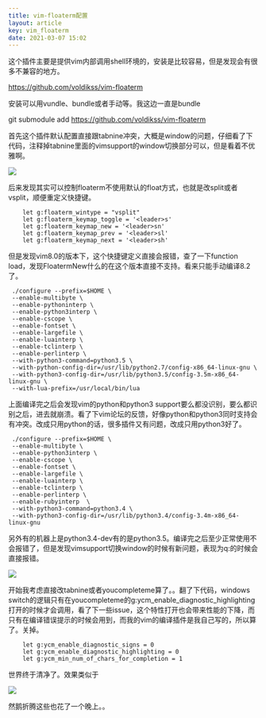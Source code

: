 ```yaml
---
title: vim-floaterm配置
layout: article
key: vim_floaterm
date: 2021-03-07 15:02
---
```


这个插件主要是提供vim内部调用shell环境的，安装是比较容易，但是发现会有很多不兼容的地方。

https://github.com/voldikss/vim-floaterm

安装可以用vundle、bundle或者手动等。我这边一直是bundle

git submodule add https://github.com/voldikss/vim-floaterm


首先这个插件默认配置直接跟tabnine冲突，大概是window的问题，仔细看了下代码，注释掉tabnine里面的vimsupport的window切换部分可以，但是看着不优雅啊。

![](https://cxhblog.s3.amazonaws.com/2021-03-07-070937.png)

后来发现其实可以控制floaterm不使用默认的float方式，也就是改split或者vsplit，顺便重定义快捷键。

```vimscript
    let g:floaterm_wintype = "vsplit"
    let g:floaterm_keymap_toggle = '<leader>s'
    let g:floaterm_keymap_new = '<leader>sn'
    let g:floaterm_keymap_prev = '<leader>sl'
    let g:floaterm_keymap_next = '<leader>sh'
```

但是发现vim8.0的版本下，这个快捷键定义直接会报错，查了一下function load，发现FloatermNew什么的在这个版本直接不支持。看来只能手动编译8.2了。

```shell
 ./configure --prefix=$HOME \
 --enable-multibyte \
 --enable-pythoninterp \
 --enable-python3interp \
 --enable-cscope \
 --enable-fontset \
 --enable-largefile \
 --enable-luainterp \
 --enable-tclinterp \
 --enable-perlinterp \
 --with-python3-command=python3.5 \
 --with-python-config-dir=/usr/lib/python2.7/config-x86_64-linux-gnu \
 --with-python3-config-dir=/usr/lib/python3.5/config-3.5m-x86_64-linux-gnu \
 --with-lua-prefix=/usr/local/bin/lua
```

上面编译完之后会发现vim的python和python3 support要么都没识别，要么都识别之后，进去就崩溃。看了下vim论坛的反馈，好像python和python3同时支持会有冲突。改成只用python的话，很多插件又有问题，改成只用python3好了。

```shell
 ./configure --prefix=$HOME \
 --enable-multibyte \
 --enable-python3interp \
 --enable-cscope \
 --enable-fontset \
 --enable-largefile \
 --enable-luainterp \
 --enable-tclinterp \
 --enable-perlinterp \
 --enable-rubyinterp  \
 --with-python3-command=python3.4 \
 --with-python3-config-dir=/usr/lib/python3.4/config-3.4m-x86_64-linux-gnu 
```

另外有的机器上是python3.4-dev有的是python3.5。编译完之后至少正常使用不会报错了，但是发现vimsupport切换window的时候有新问题，表现为q:的时候会直接报错。

![](https://cxhblog.s3.amazonaws.com/2021-03-07-141000.png)

开始我考虑直接改tabnine或者youcompleteme算了。。翻了下代码，windows switch的逻辑只有在youcompleteme的g:ycm_enable_diagnostic_highlighting打开的时候才会调用，看了下一些issue，这个特性打开也会带来性能的下降，而只有在编译错误提示的时候会用到，而我的vim的编译插件是我自己写的，所以算了。关掉。

```vimscript
    let g:ycm_enable_diagnostic_signs = 0
    let g:ycm_enable_diagnostic_highlighting = 0
    let g:ycm_min_num_of_chars_for_completion = 1
```

世界终于清净了。效果类似于

![](https://harrychen.oss-cn-beijing.aliyuncs.com/2021-03-07-071627.png)

然鹅折腾这些也花了一个晚上。。
